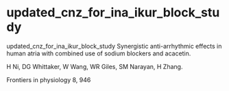 # updated_cnz_for_ina_ikur_block_study
updated_cnz_for_ina_ikur_block_study
Synergistic anti-arrhythmic effects in human atria with combined use of sodium blockers and acacetin.

H Ni, DG Whittaker, W Wang, WR Giles, SM Narayan, H Zhang.

Frontiers in physiology 8, 946
